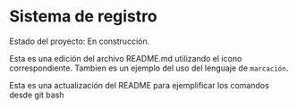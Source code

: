 <h1>Sistema de registro</h1>

Estado del proyecto: En construcción.

Esta es una edición del archivo README.md utilizando el icono correspondiente.
Tambien es un ejemplo del uso del lenguaje de ``marcación``. 

Esta es una actualización del README para ejemplificar los comandos desde git bash
